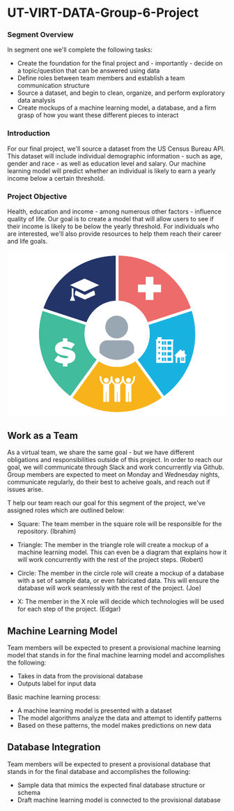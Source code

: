 # UT-VIRT-DATA-Group-6-Project

### Segment Overview
In segment one we'll complete the following tasks:
- Create the foundation for the final project and - importantly - decide on a topic/question that can be answered using data
- Define roles between team members and establish a team communication structure
- Source a dataset, and begin to clean, organize, and perform exploratory data analysis
- Create mockups of a machine learning model, a database, and a firm grasp of how you want these different pieces to interact

### Introduction
For our final project, we'll source a dataset from the US Census Bureau API. This dataset will include individual demographic information - such as age, gender and race - as well as education level and salary. Our machine learning model will predict whether an individual is likely to earn a yearly income below a certain threshold. 

### Project Objective
Health, education and income - among numerous other factors - influence quality of life. Our goal is to create a model that will allow users to see if their income is likely to be below the yearly threshold. For individuals who are interested, we'll also provide resources to help them reach their career and life goals.

![](HealthyPeopleGraphic.png)

## Work as a Team
As a virtual team, we share the same goal - but we have different obligations and responsibilities outside of this project. In order to reach our goal, we will communicate through Slack and work concurrently via Github. Group members are expected to meet on Monday and Wednesday nights, communicate regularly, do their best to acheive goals, and reach out if issues arise.

T help our team reach our goal for this segment of the project, we've assigned roles which are outlined below:
- Square: The team member in the square role will be responsible for the repository. (Ibrahim)

- Triangle: The member in the triangle role will create a mockup of a machine learning model. This can even be a diagram that explains how it will work concurrently with the rest of the project steps. (Robert)

- Circle: The member in the circle role will create a mockup of a database with a set of sample data, or even fabricated data. This will ensure the database will work seamlessly with the rest of the project. (Joe)

- X: The member in the X role will decide which technologies will be used for each step of the project. (Edgar)

## Machine Learning Model
Team members will be expected to present a provisional machine learning model that stands in for the final machine learning model and accomplishes the following:

- Takes in data from the provisional database
- Outputs label for input data

Basic machine learning process:
- A machine learning model is presented with a dataset
- The model algorithms analyze the data and attempt to identify patterns
- Based on these patterns, the model makes predictions on new data

## Database Integration
Team members will be expected to present a provisional database that stands in for the final database and accomplishes the following:

- Sample data that mimics the expected final database structure or schema
- Draft machine learning model is connected to the provisional database
